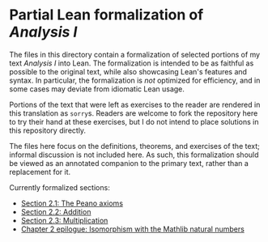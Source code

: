 # Partial Lean formalization of _Analysis I_

The files in this directory contain a formalization of selected portions of my text _Analysis I_ into Lean. The formalization is intended to be as faithful as possible to the original text, while also showcasing Lean's features and syntax.  In particular, the formalization is _not_ optimized for efficiency, and in some cases may deviate from idiomatic Lean usage.

Portions of the text that were left as exercises to the reader are rendered in this translation as `sorry`s.  Readers are welcome to fork the repository here to try their hand at these exercises, but I do not intend to place solutions in this repository directly.

The files here focus on the definitions, theorems, and exercises of the text; informal discussion is not included here.  As such, this formalization should be viewed as an annotated companion to the primary text, rather than a replacement for it.

Currently formalized sections:

- [Section 2.1: The Peano axioms](https://teorth.github.io/estimate_tools/docs/EstimateTools/analysis/Section_2_1.html)
- [Section 2.2: Addition](https://teorth.github.io/estimate_tools/docs/EstimateTools/analysis/Section_2_2.html)
- [Section 2.3: Multiplication](https://teorth.github.io/estimate_tools/docs/EstimateTools/analysis/Section_2_3.html)
- [Chapter 2 epilogue: Isomorphism with the Mathlib natural numbers](https://teorth.github.io/estimate_tools/docs/EstimateTools/analysis/Section_2_epilogue.html)